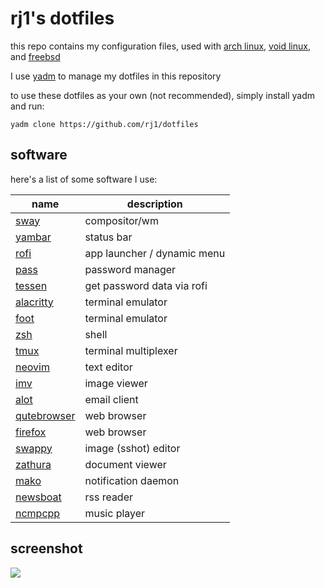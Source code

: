# rj1's dotfiles

this repo contains my configuration files, used with [arch
linux](https://voidlinux.org/), [void linux](https://voidlinux.org/), and
[freebsd](https://www.freebsd.org/)

I use [yadm](https://yadm.io/) to manage my dotfiles in this repository

to use these dotfiles as your own (not recommended), simply install yadm and
run:

```
yadm clone https://github.com/rj1/dotfiles
```

## software

here's a list of some software I use:

| name                                                  | description
| ----                                                  | -----------
| [sway](https://swaywm.org/)                           | compositor/wm
| [yambar](https://codeberg.org/dnkl/yambar)            | status bar
| [rofi](https://github.com/lbonn/rofi)                 | app launcher / dynamic menu
| [pass](https://www.passwordstore.org/)                | password manager
| [tessen](https://github.com/ayushnix/tessen)          | get password data via rofi
| [alacritty](https://alacritty.org/)                   | terminal emulator
| [foot](https://codeberg.org/dnkl/foot)                | terminal emulator
| [zsh](https://www.zsh.org/)                           | shell
| [tmux](https://github.com/tmux/tmux)                  | terminal multiplexer
| [neovim](https://neovim.io/)                          | text editor
| [imv](https://sr.ht/~exec64/imv/)                     | image viewer
| [alot](https://github.com/pazz/alot)                  | email client
| [qutebrowser](https://www.qutebrowser.org/)           | web browser
| [firefox](https://www.mozilla.org/en-US/firefox/new/) | web browser
| [swappy](https://github.com/jtheoof/swappy)           | image (sshot) editor
| [zathura](https://pwmt.org/projects/zathura/)         | document viewer
| [mako](https://github.com/emersion/mako)              | notification daemon
| [newsboat](https://newsboat.org/)                     | rss reader
| [ncmpcpp](https://github.com/ncmpcpp/ncmpcpp)         | music player

## screenshot

![](https://rj1.localghost.org/img/dotfiles-sshot.png)
